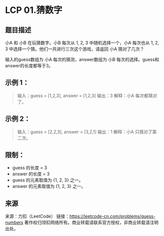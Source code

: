 # LCP 01.猜数字


## 题目描述
小A 和 小B 在玩猜数字。小B 每次从 1, 2, 3 中随机选择一个，小A 每次也从 1, 2, 3 中选择一个猜。他们一共进行三次这个游戏，请返回 小A 猜对了几次？

输入的guess数组为 小A 每次的猜测，answer数组为 小B 每次的选择。guess和answer的长度都等于3。

 

## 示例 1：

> 输入：guess = [1,2,3], answer = [1,2,3]
> 输出：3
> 解释：小A 每次都猜对了。

## 示例 2：

> 输入：guess = [2,2,3], answer = [3,2,1]
> 输出：1
> 解释：小A 只猜对了第二次。

 

## 限制：
- guess 的长度 = 3
- answer 的长度 = 3
- guess 的元素取值为 {1, 2, 3} 之一。
- answer 的元素取值为 {1, 2, 3} 之一。

## 来源
来源：力扣（LeetCode）
链接：https://leetcode-cn.com/problems/guess-numbers
著作权归领扣网络所有。商业转载请联系官方授权，非商业转载请注明出处。